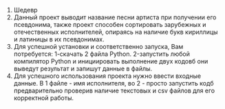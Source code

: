1. Шедевр
2. Данный проект выводит название песни артиста при получении его псевдонима, также проект способен сортировать зарубежных и отечественных исполнителей, опираясь на наличие букв кириллицы и латиницы в их псевдонимах.
3. Для успешной установки и соответственно запуска, Вам потребуется: 1-скачать 2 файла Python. 2-запустить любой компилятор Python и инициировать выполнение двух кодовб они выведут результат и запишут данные в файлы.
4. Для успешного использования проекта нужно ввести входные данные. В 1 файле - имя исполнителя, во 2 - просто запустить кодб предварительно проверив наличие текстовых и csv файлов для его корректной работы.
